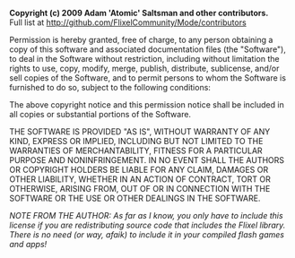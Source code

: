 
**Copyright (c) 2009 Adam 'Atomic' Saltsman and other contributors.**  
Full list at http://github.com/FlixelCommunity/Mode/contributors

Permission is hereby granted, free of charge, to any person
obtaining a copy of this software and associated documentation
files (the "Software"), to deal in the Software without
restriction, including without limitation the rights to use,
copy, modify, merge, publish, distribute, sublicense, and/or sell
copies of the Software, and to permit persons to whom the
Software is furnished to do so, subject to the following
conditions:

The above copyright notice and this permission notice shall be
included in all copies or substantial portions of the Software.

THE SOFTWARE IS PROVIDED "AS IS", WITHOUT WARRANTY OF ANY KIND,
EXPRESS OR IMPLIED, INCLUDING BUT NOT LIMITED TO THE WARRANTIES
OF MERCHANTABILITY, FITNESS FOR A PARTICULAR PURPOSE AND
NONINFRINGEMENT. IN NO EVENT SHALL THE AUTHORS OR COPYRIGHT
HOLDERS BE LIABLE FOR ANY CLAIM, DAMAGES OR OTHER LIABILITY,
WHETHER IN AN ACTION OF CONTRACT, TORT OR OTHERWISE, ARISING
FROM, OUT OF OR IN CONNECTION WITH THE SOFTWARE OR THE USE OR
OTHER DEALINGS IN THE SOFTWARE.

_NOTE FROM THE AUTHOR: As far as I know, you only have to include_
_this license if you are redistributing source code that includes_
_the Flixel library.  There is no need (or way, afaik) to include_
_it in your compiled flash games and apps!_
